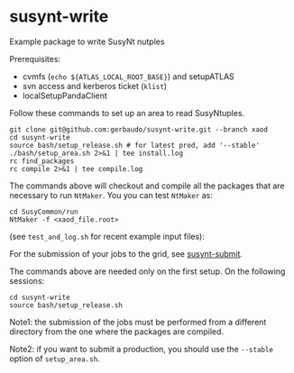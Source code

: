 susynt-write
============

Example package to write SusyNt nutples

Prerequisites:
- cvmfs (`echo ${ATLAS_LOCAL_ROOT_BASE}`) and setupATLAS
- svn access and kerberos ticket (`klist`)
- localSetupPandaClient

Follow these commands to set up an area to read SusyNtuples.

```
git clone git@github.com:gerbaudo/susynt-write.git --branch xaod
cd susynt-write
source bash/setup_release.sh # for latest prod, add '--stable'
./bash/setup_area.sh 2>&1 | tee install.log
rc find_packages
rc compile 2>&1 | tee compile.log
```

The commands above will checkout and compile all the packages that are
necessary to run `NtMaker`. You you can test `NtMaker` as:
```
cd SusyCommon/run
NtMaker -f <xaod_file.root>
```
(see `test_and_log.sh` for recent example input files):

For the submission of your jobs to the grid, see
[susynt-submit](https://github.com/gerbaudo/susynt-submit).

The commands above are needed only on the first setup.
On the following sessions:
```
cd susynt-write
source bash/setup_release.sh
```

Note1: the submission of the jobs must be performed from a
different directory from the one where the packages are compiled.

Note2: if you want to submit a production, you should use the
`--stable` option of `setup_area.sh`.